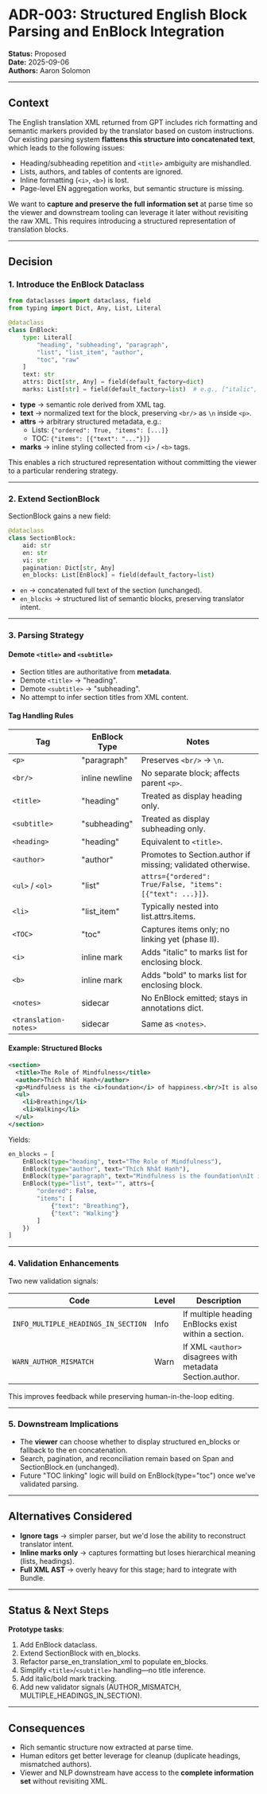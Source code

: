 # ADR-003: Structured English Block Parsing and EnBlock Integration

**Status:** Proposed  
**Date:** 2025-09-06  
**Authors:** Aaron Solomon

---

## Context

The English translation XML returned from GPT includes rich formatting and semantic markers provided by the translator based on custom instructions. Our existing parsing system **flattens this structure into concatenated text**, which leads to the following issues:

* Heading/subheading repetition and `<title>` ambiguity are mishandled.
* Lists, authors, and tables of contents are ignored.
* Inline formatting (`<i>`, `<b>`) is lost.
* Page-level EN aggregation works, but semantic structure is missing.

We want to **capture and preserve the full information set** at parse time so the viewer and downstream tooling can leverage it later without revisiting the raw XML. This requires introducing a structured representation of translation blocks.

---

## Decision

### 1. Introduce the EnBlock Dataclass

```python
from dataclasses import dataclass, field
from typing import Dict, Any, List, Literal

@dataclass
class EnBlock:
    type: Literal[
        "heading", "subheading", "paragraph",
        "list", "list_item", "author",
        "toc", "raw"
    ]
    text: str
    attrs: Dict[str, Any] = field(default_factory=dict)
    marks: List[str] = field(default_factory=list)  # e.g., ["italic", "bold"]
```

* **type** → semantic role derived from XML tag.
* **text** → normalized text for the block, preserving `<br/>` as `\n` inside `<p>`.
* **attrs** → arbitrary structured metadata, e.g.:
  * Lists: `{"ordered": True, "items": [...]}`
  * TOC: `{"items": [{"text": "..."}]}`
* **marks** → inline styling collected from `<i>` / `<b>` tags.

This enables a rich structured representation without committing the viewer to a particular rendering strategy.

---

### 2. Extend SectionBlock

SectionBlock gains a new field:

```python
@dataclass
class SectionBlock:
    aid: str
    en: str
    vi: str
    pagination: Dict[str, Any]
    en_blocks: List[EnBlock] = field(default_factory=list)
```

* `en` → concatenated full text of the section (unchanged).
* `en_blocks` → structured list of semantic blocks, preserving translator intent.

---

### 3. Parsing Strategy

#### Demote `<title>` and `<subtitle>`

* Section titles are authoritative from **metadata**.
* Demote `<title>` → "heading".
* Demote `<subtitle>` → "subheading".
* No attempt to infer section titles from XML content.

#### Tag Handling Rules

| Tag | EnBlock Type | Notes |
|-----|--------------|-------|
| `<p>` | "paragraph" | Preserves `<br/>` → `\n`. |
| `<br/>` | inline newline | No separate block; affects parent `<p>`. |
| `<title>` | "heading" | Treated as display heading only. |
| `<subtitle>` | "subheading" | Treated as display subheading only. |
| `<heading>` | "heading" | Equivalent to `<title>`. |
| `<author>` | "author" | Promotes to Section.author if missing; validated otherwise. |
| `<ul>` / `<ol>` | "list" | `attrs={"ordered": True/False, "items": [{"text": ...}]}`. |
| `<li>` | "list_item" | Typically nested into list.attrs.items. |
| `<TOC>` | "toc" | Captures items only; no linking yet (phase II). |
| `<i>` | inline mark | Adds "italic" to marks list for enclosing block. |
| `<b>` | inline mark | Adds "bold" to marks list for enclosing block. |
| `<notes>` | sidecar | No EnBlock emitted; stays in annotations dict. |
| `<translation-notes>` | sidecar | Same as `<notes>`. |

#### Example: Structured Blocks

```xml
<section>
  <title>The Role of Mindfulness</title>
  <author>Thích Nhất Hạnh</author>
  <p>Mindfulness is the <i>foundation</i> of happiness.<br/>It is also our refuge.</p>
  <ul>
    <li>Breathing</li>
    <li>Walking</li>
  </ul>
</section>
```

Yields:

```python
en_blocks = [
    EnBlock(type="heading", text="The Role of Mindfulness"),
    EnBlock(type="author", text="Thích Nhất Hạnh"),
    EnBlock(type="paragraph", text="Mindfulness is the foundation\nIt is also our refuge.", marks=["italic"]),
    EnBlock(type="list", text="", attrs={
        "ordered": False,
        "items": [
            {"text": "Breathing"},
            {"text": "Walking"}
        ]
    })
]
```

---

### 4. Validation Enhancements

Two new validation signals:

| Code | Level | Description |
|------|-------|-------------|
| `INFO_MULTIPLE_HEADINGS_IN_SECTION` | Info | If multiple heading EnBlocks exist within a section. |
| `WARN_AUTHOR_MISMATCH` | Warn | If XML `<author>` disagrees with metadata Section.author. |

This improves feedback while preserving human-in-the-loop editing.

---

### 5. Downstream Implications

* The **viewer** can choose whether to display structured en_blocks or fallback to the en concatenation.
* Search, pagination, and reconciliation remain based on Span and SectionBlock.en (unchanged).
* Future "TOC linking" logic will build on EnBlock(type="toc") once we've validated parsing.

---

## Alternatives Considered

* **Ignore tags** → simpler parser, but we'd lose the ability to reconstruct translator intent.
* **Inline marks only** → captures formatting but loses hierarchical meaning (lists, headings).
* **Full XML AST** → overly heavy for this stage; hard to integrate with Bundle.

---

## Status & Next Steps

**Prototype tasks**:

1. Add EnBlock dataclass.
2. Extend SectionBlock with en_blocks.
3. Refactor parse_en_translation_xml to populate en_blocks.
4. Simplify `<title>`/`<subtitle>` handling—no title inference.
5. Add italic/bold mark tracking.
6. Add new validator signals (AUTHOR_MISMATCH, MULTIPLE_HEADINGS_IN_SECTION).

---

## Consequences

* Rich semantic structure now extracted at parse time.
* Human editors get better leverage for cleanup (duplicate headings, mismatched authors).
* Viewer and NLP downstream have access to the **complete information set** without revisiting XML.

